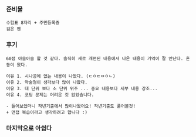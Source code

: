 ### 준비물

```
수험표 8자리 + 주민등록증
검은 펜
```

### 후기

```
60점 아슬아슬 할 것 같다. 솔직히 새로 개편된 내용에서 나온 내용이 기억이 잘 안난다. 혼동이 왔다.

이유 1. 시나공에 없는 내용이 나왔다. (ㄷㅇㅌㅁㅇㄴ)
이유 2. 약술형이 생각보다 많이 나왔다. 
이유 3. 대 단위 보다 소 단위 위주 ... 중요 내용보다 세부 내용 강조...
이유 4. 코딩 문제는 어려운 것 없었습니다.

- 들어보았더니 작년기출에서 많이나왔어요! 작년기출도 풀어볼것! 
+ 면접 복습이라고 생각하려고 합니다 :)

```

### 마지막으로 아쉽다
